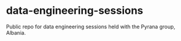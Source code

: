 # data-engineering-sessions
Public repo for data engineering sessions held with the Pyrana group, Albania.
